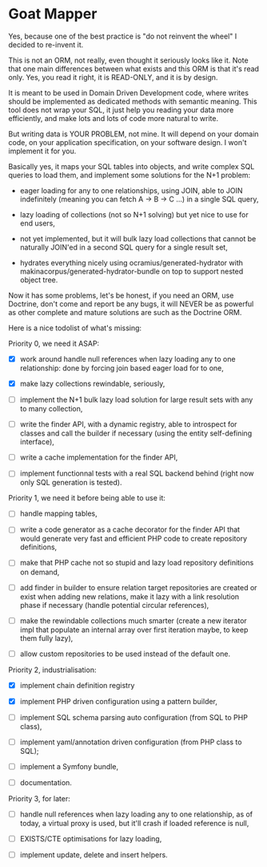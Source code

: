# Goat Mapper

Yes, because one of the best practice is "do not reinvent the wheel" I decided
to re-invent it.

This is not an ORM, not really, even thought it seriously looks like it. Note
that one main differences between what exists and this ORM is that it's read
only. Yes, you read it right, it is READ-ONLY, and it is by design.

It is meant to be used in Domain Driven Development code, where writes should
be implemented as dedicated methods with semantic meaning. This tool does not
wrap your SQL, it just help you reading your data more efficiently, and make
lots and lots of code more natural to write.

But writing data is YOUR PROBLEM, not mine. It will depend on your domain code,
on your application specification, on your software design. I won't implement
it for you.

Basically yes, it maps your SQL tables into objects, and write complex SQL
queries to load them, and implement some solutions for the N+1 problem:

 - eager loading for any to one relationships, using JOIN, able to JOIN
   indefinitely (meaning you can fetch A -> B -> C ...) in a single SQL
   query,

 - lazy loading of collections (not so N+1 solving) but yet nice to use
   for end users,

 - not yet implemented, but it will bulk lazy load collections that cannot
   be naturally JOIN'ed in a second SQL query for a single result set,

 - hydrates everything nicely using ocramius/generated-hydrator with
   makinacorpus/generated-hydrator-bundle on top to support nested
   object tree.

Now it has some problems, let's be honest, if you need an ORM, use Doctrine,
don't come and report be any bugs, it will NEVER be as powerful as other
complete and mature solutions are such as the Doctrine ORM.

Here is a nice todolist of what's missing:

Priority 0, we need it ASAP:

 - [x] work around handle null references when lazy loading any to one
   relationship: done by forcing join based eager load for to one,

 - [x] make lazy collections rewindable, seriously,

 - [ ] implement the N+1 bulk lazy load solution for large result sets with
   any to many collection,

 - [ ] write the finder API, with a dynamic registry, able to introspect for
   classes and call the builder if necessary (using the entity self-defining
   interface),

 - [ ] write a cache implementation for the finder API,

 - [ ] implement functionnal tests with a real SQL backend behind (right now
   only SQL generation is tested).

Priority 1, we need it before being able to use it:

 - [ ] handle mapping tables,

 - [ ] write a code generator as a cache decorator for the finder API that would
   generate very fast and efficient PHP code to create repository definitions,

 - [ ] make that PHP cache not so stupid and lazy load repository definitions
   on demand,

 - [ ] add finder in builder to ensure relation target repositories are created
   or exist when adding new relations, make it lazy with a link resolution phase
   if necessary (handle potential circular references),

 - [ ] make the rewindable collections much smarter (create a new iterator impl
   that populate an internal array over first iteration maybe, to keep them
   fully lazy),

 - [ ] allow custom repositories to be used instead of the default one. 

Priority 2, industrialisation:

 - [x] implement chain definition registry

 - [x] implement PHP driven configuration using a pattern builder,

 - [ ] implement SQL schema parsing auto configuration (from SQL to PHP class),

 - [ ] implement yaml/annotation driven configuration (from PHP class to SQL);

 - [ ] implement a Symfony bundle,

 - [ ] documentation.

Priority 3, for later:

 - [ ] handle null references when lazy loading any to one relationship,
   as of today, a virtual proxy is used, but it'll crash if loaded reference
   is null,

 - [ ] EXISTS/CTE optimisations for lazy loading,

 - [ ] implement update, delete and insert helpers.
